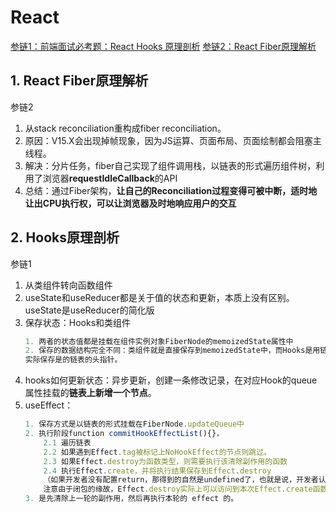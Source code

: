 # React
[参链1：前端面试必考题：React Hooks 原理剖析](https://juejin.cn/post/6844904205371588615)
[参链2：React Fiber原理解析](https://juejin.cn/post/6844904202267787277)

## 1. React Fiber原理解析
参链2
1. 从stack reconciliation重构成fiber reconciliation。
2. 原因：V15.X会出现掉帧现象，因为JS运算、页面布局、页面绘制都会阻塞主线程。
3. 解决：分片任务，fiber自己实现了组件调用栈，以链表的形式遍历组件树，利用了浏览器**requestIdleCallback**的API
4. 总结：通过Fiber架构，**让自己的Reconciliation过程变得可被中断，适时地让出CPU执行权，可以让浏览器及时地响应用户的交互**

## 2. Hooks原理剖析
参链1
1. 从类组件转向函数组件
2. useState和useReducer都是关于值的状态和更新，本质上没有区别。useState是useReducer的简化版
3. 保存状态：Hooks和类组件
    ```js
    1. 两者的状态值都是挂载在组件实例对象FiberNode的memoizedState属性中
    2. 保存的数据结构完全不同：类组件就是直接保存到memoizedState中，而Hooks是用链表的数据结构保存的，
    实际保存是的链表的头指针。
    ```
4. hooks如何更新状态：异步更新，创建一条修改记录，在对应Hook的queue属性挂载的**链表上新增一个节点**。
5. useEffect：
    ```js
    1. 保存方式是以链表的形式挂载在FiberNode.updateQueue中
    2. 执行阶段function commitHookEffectList(){}，
        2.1 遍历链表
        2.2 如果遇到Effect.tag被标记上NoHookEffect的节点则跳过。
        2.3 如果Effect.destroy为函数类型，则需要执行该清除副作用的函数
        2.4 执行Effect.create，并将执行结果保存到Effect.destroy
        （如果开发者没有配置return，那得到的自然是undefined了，也就是说，开发者认为对于当前 useEffect 代码段，不存在需要清除的副作用）；
        注意由于闭包的缘故，Effect.destroy实际上可以访问到本次Effect.create函数作用域内的变量。
    3. 是先清除上一轮的副作用，然后再执行本轮的 effect 的。
    ```

